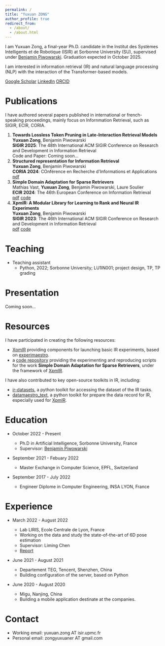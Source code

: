 ```yaml
---
permalink: /
title: "Yuxuan ZONG"
author_profile: true
redirect_from: 
  - /about/
  - /about.html
---
```


I am Yuxuan Zong, a final-year Ph.D. candidate in the Institut des Systèmes Intelligents et de Robotique (ISIR) at Sorbonne University (SU), supervised under [Benjamin Piwowarski](https://www.piwowarski.fr/). Graduation expected in October 2025. 

I am interested in information retrieval (IR) and natural language processing (NLP) with the interaction of the Transformer-based models. 

[Google Scholar](https://scholar.google.com/citations?user=c4TcAD0AAAAJ) [LinkedIn](https://www.linkedin.com/in/yuxuan-zong-943a42207/) [ORCID](https://orcid.org/my-orcid?orcid=0009-0002-0376-1369)

Publications
======

I have authored several papers published in international or french-speaking proceedings, mainly focus on Infornmation Retrieval, such as SIGIR, ECIR, CORIA. 

1. **Towards Lossless Token Pruning in Late-Interaction Retrieval Models**    
   **Yuxuan Zong**, Benjamin Piwowarski   
   **SIGIR 2025**: The 48th International ACM SIGIR Conference on Research and Development in Information Retrieval     
   Code and Paper: Coming soon...     
2. **Structured representation for Information Retrieval**      
   **Yuxuan Zong**, Benjamin Piwowarski     
   **CORIA 2024**: COnférence en Recherche d'Informations et Applications     
   [pdf](https://hal.sorbonne-universite.fr/hal-04788243v1/document)      
3. **Simple Domain Adaptation for Sparse Retrievers**     
   Mathias Vast, **Yuxuan Zong**, Benjamin Piwowarski, Laure Soulier      
   **ECIR 2024**: The 46th European Conference on Information Retrieval     
   [pdf](https://arxiv.org/pdf/2401.11509v1) [code](https://git.isir.upmc.fr/mat_vast/cross_domain_adaptation)      
4. **XpmIR: A Modular Library for Learning to Rank and Neural IR Experiments**     
   **Yuxuan Zong**, Benjamin Piwowarski     
   **SIGIR 2023**: The 46th International ACM SIGIR Conference on Research and Development in Information Retrieval     
   [pdf](https://yzong12138.github.io/files/xpmir.pdf) [code](https://github.com/experimaestro/experimaestro-ir)    

Teaching
======
* Teaching assistant
  - Python, 2022; Sorbonne University; LU1IN001; project design, TP, TP grading

Presentation
======

Coming soon...

Resources
======

I have participated in creating the following resources: 
* [XpmIR](https://github.com/experimaestro/experimaestro-ir) providing components for launching basic IR experiments, based on [experimaestro](https://github.com/experimaestro/experimaestro-python).
* a [code repository](https://git.isir.upmc.fr/mat_vast/cross_domain_adaptation) providing the experimenting and reproducing scripts for the work **Simple Domain Adaptation for Sparse Retrievers**, under the framework of [XpmIR](https://github.com/experimaestro/experimaestro-ir).

I have also contributed to key open-source toolkits in IR, including: 
* [ir-datasets](https://github.com/allenai/ir_datasets/), a python toolkit for accessing the dataset of the IR tasks.
* [datamaestro_text](https://github.com/experimaestro/datamaestro_text/), a python toolkit for prepare the data record for IR, especially used for [XpmIR](https://github.com/experimaestro/experimaestro-ir).

Education
======
* October 2022 - Present
  - Ph.D in Artificial Intelligence, Sorbonne University, France
  - Supervisor: [Benjamin Piwowarski](https://www.piwowarski.fr/)

* September 2021 - Febuary 2022
  - Master Exchange in Computer Science, EPFL, Switzerland

* September 2017 - July 2022
  - Engineer Diplome in Computer Engineering, INSA LYON, France

Experience
======
* March 2022 - August 2022
  - Lab LIRIS, Ecole Centrale de Lyon, France
  - Working on the data and study the state-of-the-art of 6D pose estimation
  - Supervisor: Liming Chen
  - [Report](https://yzong12138.github.io/files/PFE_6D.pdf)

* June 2021 - August 2021
  - Departement TEG, Tencent, Shenzhen, China
  - Building configuration of the server, based on Python

* June 2020 - August 2020
  - Migu, Nanjing, China
  - Building a mobile application destinate at the companies.

Contact
=======
* Working email: yuxuan.zong AT isir.upmc.fr
* Personal email: zongyuxuaner AT gmail.com